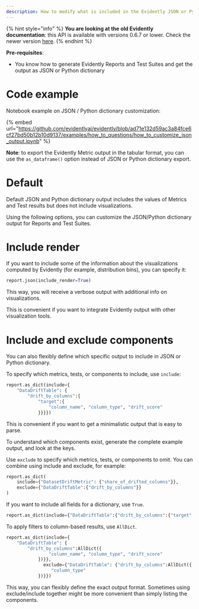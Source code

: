 ```yaml
---
description: How to modify what is included in the Evidently JSON or Python dictionary output.
---
```


{% hint style="info" %}
**You are looking at the old Evidently documentation**: this API is available with versions 0.6.7 or lower. Check the newer version [here](https://docs.evidentlyai.com/introduction).
{% endhint %}

**Pre-requisites**:
* You know how to generate Evidently Reports and Test Suites and get the output as JSON or Python dictionary 

# Code example

Notebook example on JSON / Python dictionary customization:

{% embed url="https://github.com/evidentlyai/evidently/blob/ad71e132d59ac3a84fce6cf27bd50b12b10d9137/examples/how_to_questions/how_to_customize_json_output.ipynb" %}

**Note**: to export the Evidently Metric output in the tabular format, you can use the `as_dataframe()` option instead of JSON or Python dictionary export. 

# Default

Default JSON and Python dictionary output includes the values of Metrics and Test results but does not include visualizations. 

Using the following options, you can customize the JSON/Python dictionary output for Reports and Test Suites. 

# Include render

If you want to include some of the information about the visualizations computed by Evidently (for example, distribution bins), you can specify it:

```python
report.json(include_render=True)
```

This way, you will receive a verbose output with additional info on visualizations.   

This is convenient if you want to integrate Evidently output with other visualization tools.

# Include and exclude components

You can also flexibly define which specific output to include in JSON or Python dictionary. 

To specify which metrics, tests, or components to include, use `include`: 

```python
report.as_dict(include={
    "DataDriftTable": {
        "drift_by_columns":{
            "target":{
                "column_name", "column_type", "drift_score"
            }}}})
```

This is convenient if you want to get a minimalistic output that is easy to parse. 

To understand which components exist, generate the complete example output, and look at the keys. 

Use `exclude` to specify which metrics, tests, or components to omit. You can combine using include and exclude, for example:

```python
report.as_dict(
    include={"DatasetDriftMetric": {"share_of_drifted_columns"}},
    exclude={"DataDriftTable":{"drift_by_columns"}}
)
```

If you want to include all fields for a dictionary, use `True`.

```python
report.as_dict(include={"DataDriftTable":{"drift_by_columns":{"target":True}}})
```

To apply filters to column-based results, use `AllDict`.

```python
report.as_dict(include={
    "DataDriftTable": {
        "drift_by_columns":AllDict({
                "column_name", "column_type", "drift_score"
            })}},
              exclude={"DataDriftTable": {"drift_by_columns":AllDict({
                 "column_type"
            })}})
```

This way, you can flexibly define the exact output format. Sometimes using exclude/include together might be more convenient than simply listing the components. 
